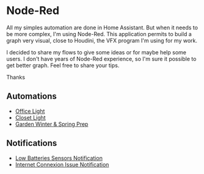# Node-Red #

All my simples automation are done in Home Assistant. But when it needs to be more complex, I'm using Node-Red. This application permits to build a graph very visual, close to Houdini, the VFX program I'm using for my work.

I decided to share my flows to give some ideas or for maybe help some users. I don't have years of Node-Red experience, so I'm sure it possible to get better graph. Feel free to share your tips.

Thanks


## Automations ##
- [Office Light](Automations/officeLight)
- [Closet Light](Automations/closetLight)
- [Garden Winter & Spring Prep](Automations/gardenWinterSpringPrep)

## Notifications ##
- [Low Batteries Sensors Notification](Notifications/lowBatteriesSensorsNotification)
- [Internet Connexion Issue Notification](Notifications/internet-connexion-issue-notification)
